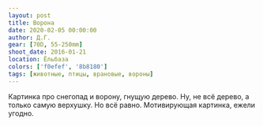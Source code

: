 ```yaml
---
layout: post
title: Ворона
date: 2020-02-05 00:00:00
author: Д.Г.
gear: [70D, 55-250mm]
shoot_date: 2016-01-21
location: Ёльбаза
colors: ['f0efef', '8b8180']
tags: [животные, птицы, врановые, вороны]
---
```

Картинка про снегопад и ворону, гнущую дерево. Ну, не всё дерево, а только самую верхушку. Но всё равно. Мотивирующая картинка, ежели угодно.

